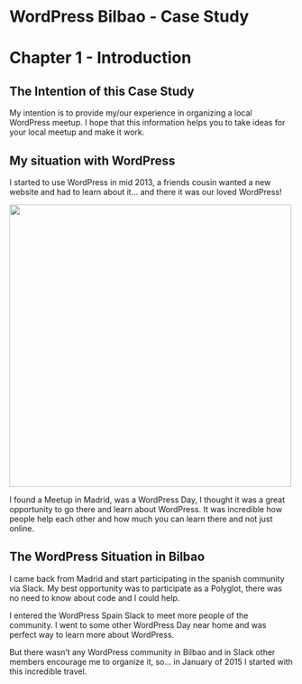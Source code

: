 # WordPress Bilbao - Case Study

# Chapter 1 - Introduction

## The Intention of this Case Study

My intention is to provide my/our experience in organizing a local WordPress meetup. I hope that this information helps you to take ideas for your local meetup and make it work.

## My situation with WordPress

I started to use WordPress in mid 2013, a friends cousin wanted a new website and had to learn about it… and there it was our loved WordPress!

<img src="fig1.jpg" width="500">

I found a Meetup in Madrid, was a WordPress Day, I thought it was a great opportunity to go there and learn about WordPress. It was incredible how people help each other and how much you can learn there and not just online.

## The WordPress Situation in Bilbao

I came back from Madrid and start participating in the spanish community via Slack. My best opportunity was to participate as a Polyglot, there was no need to know about code and I could help.

I entered the WordPress Spain Slack to meet more people of the community. I went to some other WordPress Day near home and was perfect way to learn more about WordPress.

But there wasn’t any WordPress community in Bilbao and in Slack other members encourage me to organize it, so… in January of 2015 I started with this incredible travel.